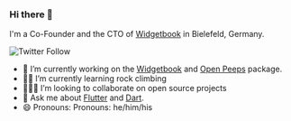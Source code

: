 ### Hi there 👋

I'm a Co-Founder and the CTO of [Widgetbook](https://www.widgetbook.io/) in Bielefeld, Germany.

![Twitter Follow](https://img.shields.io/twitter/follow/jens_hor?label=jenshor&logo=twitter&style=flat-square)
- 🔭 I’m currently working on the [Widgetbook](https://github.com/widgetbook/widgetbook) and [Open Peeps](https://pub.dev/packages/open_peeps) package.
- 🧗🏻 I’m currently learning rock climbing
- 👨🏼‍💻 I’m looking to collaborate on open source projects
- 💬 Ask me about [Flutter](https://flutter.dev/) and [Dart](https://dart.dev/).
- 😄 Pronouns: Pronouns: he/him/his
